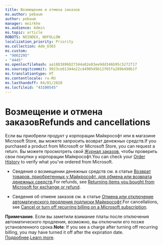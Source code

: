 ```yaml
---
title: Возмещение и отмена заказов
ms.author: pebaum
author: pebaum
manager: mnirkhe
ms.audience: Admin
ms.topic: article
ROBOTS: NOINDEX, NOFOLLOW
localization_priority: Priority
ms.collection: Adm_O365
ms.custom:
- "9002295"
- "4445"
ms.openlocfilehash: aa1883896027344a02e83ee9dd346b95c5272f17
ms.sourcegitcommit: 9923ce61344e22c4490549b12f65fa2896490b1f
ms.translationtype: HT
ms.contentlocale: ru-RU
ms.lasthandoff: 04/01/2020
ms.locfileid: "43100545"
---
```

# <a name="refunds-and-cancellations"></a><span data-ttu-id="31879-102">Возмещение и отмена заказов</span><span class="sxs-lookup"><span data-stu-id="31879-102">Refunds and cancellations</span></span>

<span data-ttu-id="31879-103">Если вы приобрели продукт у корпорации Майкрософт или в магазине Microsoft Store, вы можете запросить возврат денежных средств.</span><span class="sxs-lookup"><span data-stu-id="31879-103">If you purchased a product from Microsoft or Microsoft Store, you can request a return.</span></span> <span data-ttu-id="31879-104">Вы можете просмотреть свой [Журнал заказов](https://account.microsoft.com/billing/orders/), чтобы проверить свои покупки у корпорации Майкрософт.</span><span class="sxs-lookup"><span data-stu-id="31879-104">You can check your [Order History](https://account.microsoft.com/billing/orders/) to verify what you've ordered from Microsoft.</span></span> 

- <span data-ttu-id="31879-105">Сведения о возмещении денежных средств см. в статье [Возврат товаров, приобретенных у Майкрософт, для обмена или возврата денежных средств](https://support.microsoft.com/help/10558).</span><span class="sxs-lookup"><span data-stu-id="31879-105">For refunds, see [Returning items you bought from Microsoft for exchange or refund](https://support.microsoft.com/help/10558).</span></span>

- <span data-ttu-id="31879-106">Сведения об отмене заказов см. в статье [Отмена или отключение автоматического продления подписки Майкрософт](https://support.microsoft.com/help/4027815).</span><span class="sxs-lookup"><span data-stu-id="31879-106">For cancellations, see [Cancel or turn off recurring billing on a Microsoft subscription](https://support.microsoft.com/help/4027815).</span></span>

<span data-ttu-id="31879-107">**Примечание**. Если вы заметили взимание платы после отключения автоматического продления, возможно, вы отключили его позже установленного срока.</span><span class="sxs-lookup"><span data-stu-id="31879-107">**Note**: If you see a charge after turning off recurring billing, you may have turned it off after the expiration date.</span></span> <span data-ttu-id="31879-108">[Подробнее](https://support.microsoft.com/help/10640).</span><span class="sxs-lookup"><span data-stu-id="31879-108">[Learn more](https://support.microsoft.com/help/10640).</span></span> 